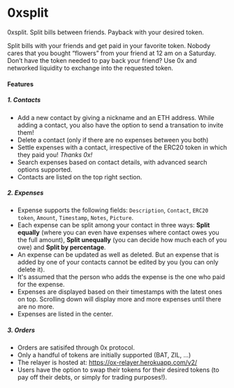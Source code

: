 # 0xsplit

0xsplit. Split bills between friends. Payback with your desired token.

Split bills with your friends and get paid in your favorite token. Nobody cares that you bought “flowers” from your friend at 12 am on a Saturday. Don’t have the token needed to pay back your friend? Use 0x and networked liquidity to exchange into the requested token.

#### Features

##### 1. Contacts
- Add a new contact by giving a nickname and an ETH address. While adding a contact, you also have the option to send a transation to invite them!
- Delete a contact (only if there are no expenses between you both)
- Settle expenses with a contact, irrespective of the ERC20 token in which they paid you! *Thanks 0x!*
- Search expenses based on contact details, with advanced search options supported.
- Contacts are listed on the top right section.

##### 2. Expenses
- Expense supports the following fields: `Description`, `Contact`, `ERC20 token`, `Amount`, `Timestamp`, `Notes`, `Picture`.
- Each expense can be split among your contact in three ways: **Split equally** (where you can even have expenses where contact owes you the full amount), **Split unequally** (you can decide how much each of you owe) and **Split by percentage**.
- An expense can be updated as well as deleted. But an expense that is added by one of your contacts cannot be edited by you (you can only delete it).
- It's assumed that the person who adds the expense is the one who paid for the expense.
- Expenses are displayed based on their timestamps with the latest ones on top. Scrolling down will display more and more expenses until there are no more.
- Expenses are listed in the center.

##### 3. Orders
- Orders are satisifed through 0x protocol.
- Only a handful of tokens are initially supported (BAT, ZIL, ...)
- The relayer is hosted at: https://ox-relayer.herokuapp.com/v2/
- Users have the option to swap their tokens for their desired tokens (to pay off their debts, or simply for trading purposes!).
